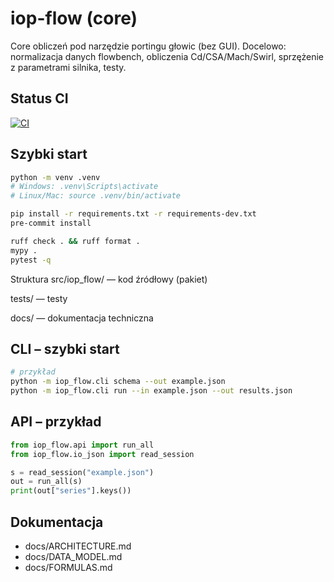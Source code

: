 # iop-flow (core)

Core obliczeń pod narzędzie portingu głowic (bez GUI). 
Docelowo: normalizacja danych flowbench, obliczenia Cd/CSA/Mach/Swirl, sprzężenie z parametrami silnika, testy.

## Status CI

[![CI](https://github.com/darek123123/NAZWA_REPO/actions/workflows/ci.yml/badge.svg)](https://github.com/darek123123/NAZWA_REPO/actions/workflows/ci.yml)

## Szybki start
```bash
python -m venv .venv
# Windows: .venv\Scripts\activate
# Linux/Mac: source .venv/bin/activate

pip install -r requirements.txt -r requirements-dev.txt
pre-commit install

ruff check . && ruff format .
mypy .
pytest -q
```

Struktura
src/iop_flow/ — kod źródłowy (pakiet)

tests/ — testy

docs/ — dokumentacja techniczna

## CLI – szybki start

```bash
# przykład
python -m iop_flow.cli schema --out example.json
python -m iop_flow.cli run --in example.json --out results.json
```

## API – przykład

```python
from iop_flow.api import run_all
from iop_flow.io_json import read_session

s = read_session("example.json")
out = run_all(s)
print(out["series"].keys())
```

## Dokumentacja

- docs/ARCHITECTURE.md
- docs/DATA_MODEL.md
- docs/FORMULAS.md
